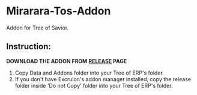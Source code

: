 # Mirarara-Tos-Addon
Addon for Tree of Savior. 

## Instruction:  
**DOWNLOAD THE ADDON FROM [RELEASE](https://github.com/Mirarara/Mirarara-Tos-Addon/releases) PAGE**  
1. Copy Data and Addons folder into your Tree of ERP's folder.  
2. If you don't have Excrulon's addon manager installed, copy the release folder inside 'Do not Copy' folder into your Tree of ERP's folder.  